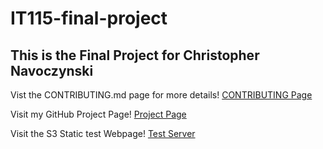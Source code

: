 # IT115-final-project

## This is the Final Project for Christopher Navoczynski

Vist the CONTRIBUTING.md page for more details!
[CONTRIBUTING Page](https://github.com/ChrisNavoczynski/IT115-final-project/blob/main/CONTRIBUTING.md)

Visit my GitHub Project Page!
[Project Page](https://chrisnavoczynski.github.io/IT115-final-project/index.html)

Visit the S3 Static test Webpage!
[Test Server](http://it115-chrisnavo-finalproject.s3-website-us-east-1.amazonaws.com/test.html)
